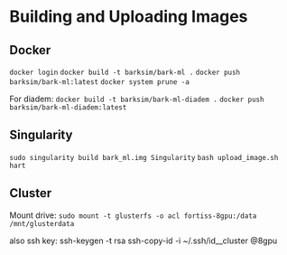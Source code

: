 # Building and Uploading Images

## Docker
`docker login`
`docker build -t barksim/bark-ml .`
`docker push barksim/bark-ml:latest`
`docker system prune -a`

For diadem:
`docker build -t barksim/bark-ml-diadem .`
`docker push barksim/bark-ml-diadem:latest`


## Singularity
`sudo singularity build bark_ml.img Singularity`
`bash upload_image.sh hart`

## Cluster
Mount drive:
`sudo mount -t glusterfs -o acl fortiss-8gpu:/data /mnt/glusterdata`

also ssh key:
ssh-keygen -t rsa
ssh-copy-id -i ~/.ssh/id_<user>_cluster <user>@8gpu
